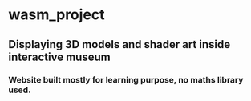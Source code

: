 # wasm_project

## Displaying 3D models and shader art inside interactive museum

### Website built mostly for learning purpose, no maths library used.


